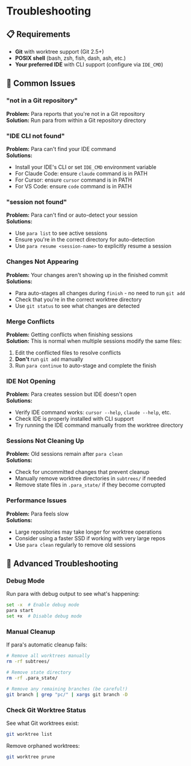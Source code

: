 # Troubleshooting

## 📋 Requirements

- **Git** with worktree support (Git 2.5+)
- **POSIX shell** (bash, zsh, fish, dash, ash, etc.)
- **Your preferred IDE** with CLI support (configure via `IDE_CMD`)

## 🐛 Common Issues

### "not in a Git repository"
**Problem:** Para reports that you're not in a Git repository  
**Solution:** Run para from within a Git repository directory

### "IDE CLI not found"
**Problem:** Para can't find your IDE command  
**Solutions:**
- Install your IDE's CLI or set `IDE_CMD` environment variable
- For Claude Code: ensure `claude` command is in PATH
- For Cursor: ensure `cursor` command is in PATH  
- For VS Code: ensure `code` command is in PATH

### "session not found"
**Problem:** Para can't find or auto-detect your session  
**Solutions:**
- Use `para list` to see active sessions
- Ensure you're in the correct directory for auto-detection
- Use `para resume <session-name>` to explicitly resume a session

### Changes Not Appearing
**Problem:** Your changes aren't showing up in the finished commit  
**Solutions:**
- Para auto-stages all changes during `finish` - no need to run `git add`
- Check that you're in the correct worktree directory
- Use `git status` to see what changes are detected

### Merge Conflicts
**Problem:** Getting conflicts when finishing sessions  
**Solution:** This is normal when multiple sessions modify the same files:
1. Edit the conflicted files to resolve conflicts
2. **Don't** run `git add` manually
3. Run `para continue` to auto-stage and complete the finish

### IDE Not Opening
**Problem:** Para creates session but IDE doesn't open  
**Solutions:**
- Verify IDE command works: `cursor --help`, `claude --help`, etc.
- Check IDE is properly installed with CLI support
- Try running the IDE command manually from the worktree directory

### Sessions Not Cleaning Up
**Problem:** Old sessions remain after `para clean`  
**Solutions:**
- Check for uncommitted changes that prevent cleanup
- Manually remove worktree directories in `subtrees/` if needed
- Remove state files in `.para_state/` if they become corrupted

### Performance Issues
**Problem:** Para feels slow  
**Solutions:**
- Large repositories may take longer for worktree operations
- Consider using a faster SSD if working with very large repos
- Use `para clean` regularly to remove old sessions

## 🔧 Advanced Troubleshooting

### Debug Mode
Run para with debug output to see what's happening:
```bash
set -x  # Enable debug mode
para start
set +x  # Disable debug mode
```

### Manual Cleanup
If para's automatic cleanup fails:
```bash
# Remove all worktrees manually
rm -rf subtrees/

# Remove state directory
rm -rf .para_state/

# Remove any remaining branches (be careful!)
git branch | grep "pc/" | xargs git branch -D
```

### Check Git Worktree Status
See what Git worktrees exist:
```bash
git worktree list
```

Remove orphaned worktrees:
```bash
git worktree prune
``` 